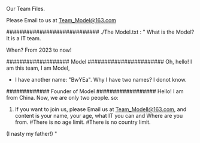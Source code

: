 Our Team Files.

Please Email to us at Team_Model@163.com 

############################
./The Model.txt :
"
What is the Model?
It is a IT team.

When?
From 2023 to now!

################### Model #######################
Oh, hello! I am this team, I am Model, 
* I have another name:   "BwYEa".
Why I have two names? I donot know.

############# Founder of Model ##################
Hello! I am from China.
Now, we are only two people. so:
1. If you want to join us, please Email us at Team_Modell@163.com, and content is your name, your age, what IT you can and Where are you from.
#There is no age limit.
#There is no country limit.

(I nasty my father!)
"
